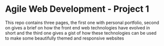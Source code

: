 # Agile Web Development - Project 1

This repo contains three pages, the first one with personal portfolio, second on gives a brief on how the front end web technologies have evolved in short and the third one gives a gist of how these technologies can be used to make some beautifully themed and responsive websites
